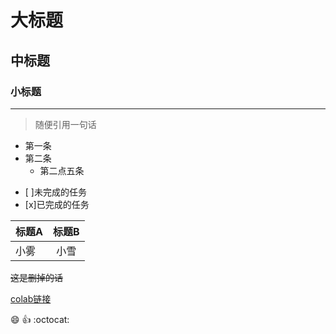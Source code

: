# 大标题

## 中标题

### 小标题

***

> 随便引用一句话

* 第一条
* 第二条
  * 第二点五条

- [ ]未完成的任务
- [x]已完成的任务

|标题A|标题B|
|:----|:----:|
|小雾|小雪|

~~这是删掉的话~~

[colab链接](https://colab.research.google.com/drive/1VVwG_-rsQU8O1vGf3d4FAYJKPz4X3vtr#scrollTo=UCAU6R94k5wF)

:smile: :+1: :octocat:
